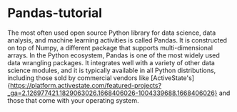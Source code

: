 # Pandas-tutorial

The most often used open source Python library for data science, data analysis, and machine learning activities is called Pandas. It is constructed on top of Numpy, a different package that supports multi-dimensional arrays. In the Python ecosystem, Pandas is one of the most widely used data wrangling packages. It integrates well with a variety of other data science modules, and it is typically available in all Python distributions, including those sold by commercial vendors like [ActiveState's] {https://platform.activestate.com/featured-projects?_ga=2.126977421.1829063026.1668406026-1004339688.1668406026} and those that come with your operating system.
